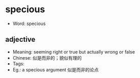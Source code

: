 # specious

- Word: specious

## adjective

- Meaning: seeming right or true but actually wrong or false
- Chinese: 似是而非的；貌似有理的
- Tags: 
- Eg.: a specious argument 似是而非的论点

